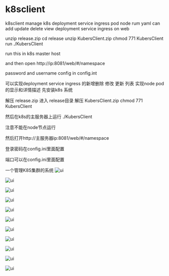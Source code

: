 # k8sclient
k8sclient manage k8s deployment service ingress pod node rum yaml
can add update delete view deployment service ingress  on web 

unzip release.zip cd release unzip KubersClient.zip
chmod 771 KubersClient 
run ./KubersClient 

run this in k8s master host  

and then open  http://ip:8081/web/#/namespace

password and username config in config.int


可以实现deployment service ingress 的新增删除 修改 更新 列表
实现node pod 的显示和详情描述
先安装k8s 系统

解压 release.zip 进入 release目录 解压 KubersClient.zip
chmod 771 KubersClient 

然后在k8s的主服务器上运行 ./KubersClient   

注意不能在node节点运行

然后打开http://主服务器ip:8081/web/#/namespace

登录密码在config.ini里面配置

端口可以在config.ini里面配置


一个管理K8S集群的系统
![ui](https://github.com/zzxap/k8sclient/blob/master/png/10.PNG)

![ui](https://github.com/zzxap/k8sclient/blob/master/png/1.PNG)

![ui](https://github.com/zzxap/k8sclient/blob/master/png/2.PNG)

![ui](https://github.com/zzxap/k8sclient/blob/master/png/3.PNG)

![ui](https://github.com/zzxap/k8sclient/blob/master/png/4.PNG)

![ui](https://github.com/zzxap/k8sclient/blob/master/png/5.PNG)

![ui](https://github.com/zzxap/k8sclient/blob/master/png/6.PNG)

![ui](https://github.com/zzxap/k8sclient/blob/master/png/7.PNG)

![ui](https://github.com/zzxap/k8sclient/blob/master/png/8.PNG)

![ui](https://github.com/zzxap/k8sclient/blob/master/png/9.PNG)

![ui](https://github.com/zzxap/TraefikUI/blob/master/images/wechat.jpg)
